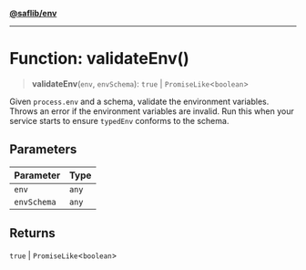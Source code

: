 [**@saflib/env**](../index.md)

***

# Function: validateEnv()

> **validateEnv**(`env`, `envSchema`): `true` \| `PromiseLike`\<`boolean`\>

Given `process.env` and a schema, validate the environment variables. Throws an error if the environment variables are invalid. Run this when your service starts to ensure `typedEnv` conforms to the schema.

## Parameters

| Parameter | Type |
| ------ | ------ |
| `env` | `any` |
| `envSchema` | `any` |

## Returns

`true` \| `PromiseLike`\<`boolean`\>
